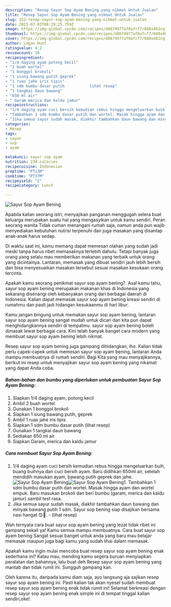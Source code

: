 ```yaml
---
description: "Resep Sayur Sop Ayam Bening yang nikmat Untuk Jualan"
title: "Resep Sayur Sop Ayam Bening yang nikmat Untuk Jualan"
slug: 152-resep-sayur-sop-ayam-bening-yang-nikmat-untuk-jualan
date: 2021-07-03T08:19:25.759Z
image: https://img-global.cpcdn.com/recipes/d8674977af8afcf7/680x482cq70/sayur-sop-ayam-bening-foto-resep-utama.jpg
thumbnail: https://img-global.cpcdn.com/recipes/d8674977af8afcf7/680x482cq70/sayur-sop-ayam-bening-foto-resep-utama.jpg
cover: https://img-global.cpcdn.com/recipes/d8674977af8afcf7/680x482cq70/sayur-sop-ayam-bening-foto-resep-utama.jpg
author: Logan Hunt
ratingvalue: 4.2
reviewcount: 10
recipeingredient:
- "1/4 daging ayam potong kecil"
- "2 buah wortel"
- "1 bonggol brokoli"
- "1 siung bawang putih geprek"
- "1 ruas jahe iris tipis"
- "1 sdm bumbu dasar putih           lihat resep"
- "1 tangkai daun bawang"
- "650 ml air"
- " Garam merica dan kaldu jamur"
recipeinstructions:
- "1/4 daging ayam cuci bersih kemudian rebus hingga mengeluarkan buih, buang buihnya dan cuci bersih ayam. Baru didihkan 650ml air, setelah mendidih masukan ayam, bawang putih geprek dan jahe."
- "Tambahkan 1 sdm bumbu dasar putih dan wortel. Masak hingga ayam dan wortel empuk. Baru masukan brokoli dan beri bumbu (garam, merica dan kaldu jamur) sambil test rasa."
- "Jika semua sayur sudah masak, diakhir tambahkan daun bawang dan minyak bawang putih 1 sdm. Sayur sop bening siap disajikan bersama nasi hangat 😊🤗.           (lihat resep)"
categories:
- Resep
tags:
- sayur
- sop
- ayam

katakunci: sayur sop ayam 
nutrition: 234 calories
recipecuisine: Indonesian
preptime: "PT13M"
cooktime: "PT37M"
recipeyield: "2"
recipecategory: Lunch

---
```



![Sayur Sop Ayam Bening](https://img-global.cpcdn.com/recipes/d8674977af8afcf7/680x482cq70/sayur-sop-ayam-bening-foto-resep-utama.jpg)

Apabila kalian seorang istri, menyajikan panganan menggugah selera buat keluarga merupakan suatu hal yang mengasyikan untuk kamu sendiri. Peran seorang  wanita Tidak cuman menangani rumah saja, namun anda pun wajib menyediakan kebutuhan nutrisi terpenuhi dan juga masakan yang disantap anak-anak harus sedap.

Di waktu  saat ini, kamu memang dapat memesan olahan yang sudah jadi meski tanpa harus ribet memasaknya terlebih dahulu. Tetapi banyak juga orang yang selalu mau memberikan makanan yang terbaik untuk orang yang dicintainya. Lantaran, memasak yang dibuat sendiri jauh lebih bersih dan bisa menyesuaikan masakan tersebut sesuai masakan kesukaan orang tercinta. 



Apakah kamu seorang penikmat sayur sop ayam bening?. Asal kamu tahu, sayur sop ayam bening merupakan makanan khas di Indonesia yang sekarang disenangi oleh kebanyakan orang dari berbagai daerah di Indonesia. Kalian dapat memasak sayur sop ayam bening kreasi sendiri di rumahmu dan pasti jadi hidangan kesukaanmu di hari libur.

Kamu jangan bingung untuk memakan sayur sop ayam bening, lantaran sayur sop ayam bening sangat mudah untuk dicari dan kita pun dapat menghidangkannya sendiri di tempatmu. sayur sop ayam bening boleh dimasak lewat berbagai cara. Kini telah banyak banget cara modern yang membuat sayur sop ayam bening lebih nikmat.

Resep sayur sop ayam bening juga gampang dihidangkan, lho. Kalian tidak perlu capek-capek untuk memesan sayur sop ayam bening, lantaran Anda mampu membuatnya di rumah sendiri. Bagi Kita yang mau menyajikannya, berikut ini resep untuk menyajikan sayur sop ayam bening yang nikamat yang dapat Anda coba.

<!--inarticleads1-->

##### Bahan-bahan dan bumbu yang diperlukan untuk pembuatan Sayur Sop Ayam Bening:

1. Siapkan 1/4 daging ayam, potong kecil
1. Ambil 2 buah wortel
1. Gunakan 1 bonggol brokoli
1. Siapkan 1 siung bawang putih, geprek
1. Ambil 1 ruas jahe iris tipis
1. Siapkan 1 sdm bumbu dasar putih           (lihat resep)
1. Gunakan 1 tangkai daun bawang
1. Sediakan 650 ml air
1. Siapkan  Garam, merica dan kaldu jamur




<!--inarticleads2-->

##### Cara membuat Sayur Sop Ayam Bening:

1. 1/4 daging ayam cuci bersih kemudian rebus hingga mengeluarkan buih, buang buihnya dan cuci bersih ayam. Baru didihkan 650ml air, setelah mendidih masukan ayam, bawang putih geprek dan jahe.
<img src="https://img-global.cpcdn.com/steps/31637c989642de5b/160x128cq70/sayur-sop-ayam-bening-langkah-memasak-1-foto.jpg" alt="Sayur Sop Ayam Bening"><img src="https://img-global.cpcdn.com/steps/fbd20dfb538a8ddf/160x128cq70/sayur-sop-ayam-bening-langkah-memasak-1-foto.jpg" alt="Sayur Sop Ayam Bening">1. Tambahkan 1 sdm bumbu dasar putih dan wortel. Masak hingga ayam dan wortel empuk. Baru masukan brokoli dan beri bumbu (garam, merica dan kaldu jamur) sambil test rasa.
1. Jika semua sayur sudah masak, diakhir tambahkan daun bawang dan minyak bawang putih 1 sdm. Sayur sop bening siap disajikan bersama nasi hangat 😊🤗. -           (lihat resep)




Wah ternyata cara buat sayur sop ayam bening yang lezat tidak ribet ini gampang sekali ya! Kamu semua mampu membuatnya. Cara buat sayur sop ayam bening Sangat sesuai banget untuk anda yang baru mau belajar memasak maupun juga bagi kamu yang sudah lihai dalam memasak.

Apakah kamu ingin mulai mencoba buat resep sayur sop ayam bening enak sederhana ini? Kalau mau, mending kamu segera buruan menyiapkan peralatan dan bahannya, lalu buat deh Resep sayur sop ayam bening yang mantab dan tidak rumit ini. Sungguh gampang kan. 

Oleh karena itu, daripada kamu diam saja, ayo langsung aja sajikan resep sayur sop ayam bening ini. Pasti kalian tak akan nyesel sudah membuat resep sayur sop ayam bening enak tidak rumit ini! Selamat berkreasi dengan resep sayur sop ayam bening enak simple ini di tempat tinggal kalian sendiri,oke!.

